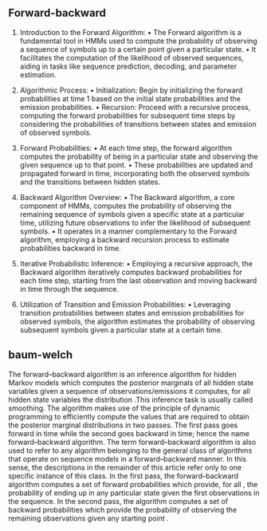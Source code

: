 ## Forward-backward
1.	Introduction to the Forward Algorithm:
•	The Forward algorithm is a fundamental tool in HMMs used to compute the probability of observing a sequence of symbols up to a certain point given a particular state.
•	It facilitates the computation of the likelihood of observed sequences, aiding in tasks like sequence prediction, decoding, and parameter estimation.

2.	Algorithmic Process:
•	Initialization: Begin by initializing the forward probabilities at time 1 based on the initial state probabilities and the emission probabilities.
•	Recursion: Proceed with a recursive process, computing the forward probabilities for subsequent time steps by considering the probabilities of transitions between states and emission of observed symbols.

3.	Forward Probabilities:
•	At each time step, the forward algorithm computes the probability of being in a particular state and observing the given sequence up to that point.
•	These probabilities are updated and propagated forward in time, incorporating both the observed symbols and the transitions between hidden states.

4.	Backward Algorithm Overview:
•	The Backward algorithm, a core component of HMMs, computes the probability of observing the remaining sequence of symbols given a specific state at a particular time, utilizing future observations to infer the likelihood of subsequent symbols.
•	It operates in a manner complementary to the Forward algorithm, employing a backward recursion process to estimate probabilities backward in time.

5.	Iterative Probabilistic Inference:
•	Employing a recursive approach, the Backward algorithm iteratively computes backward probabilities for each time step, starting from the last observation and moving backward in time through the sequence.

6.	Utilization of Transition and Emission Probabilities:
•	Leveraging transition probabilities between states and emission probabilities for observed symbols, the algorithm estimates the probability of observing subsequent symbols given a particular state at a certain time.

## baum-welch 
The forward–backward algorithm is an inference algorithm for hidden Markov models which computes the posterior marginals of all hidden state variables given a sequence of observations/emissions it computes,
for all hidden state variables the distribution .This inference task is usually called smoothing.
The algorithm makes use of the principle of dynamic programming to efficiently compute the values that are required to obtain the posterior marginal distributions in two passes. 
The first pass goes forward in time while the second goes backward in time; hence the name forward–backward algorithm.
The term forward–backward algorithm is also used to refer to any algorithm belonging to the general class of algorithms that operate on sequence models in a forward–backward manner.
In this sense, the descriptions in the remainder of this article refer only to one specific instance of this class.
In the first pass, the forward–backward algorithm computes a set of forward probabilities which provide, 
for all , the probability of ending up in any particular state given the first  observations in the sequence. In the second pass, 
the algorithm computes a set of backward probabilities which provide the probability of observing the remaining observations given any starting point . 
